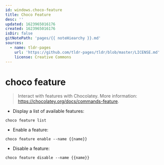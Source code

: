 ```yaml
---
id: windows.choco-feature
title: Choco Feature
desc: ''
updated: 1623965016176
created: 1623965016176
isDir: false
gitNotePath: 'pages/{{ noteHiearchy }}.md'
sources:
  - name: tldr-pages
    url: 'https://github.com/tldr-pages/tldr/blob/master/LICENSE.md'
    license: Creative Commons
---
```

# choco feature

> Interact with features with Chocolatey.
> More information: <https://chocolatey.org/docs/commands-feature>.

- Display a list of available features:

`choco feature list`

- Enable a feature:

`choco feature enable --name {{name}}`

- Disable a feature:

`choco feature disable --name {{name}}`

